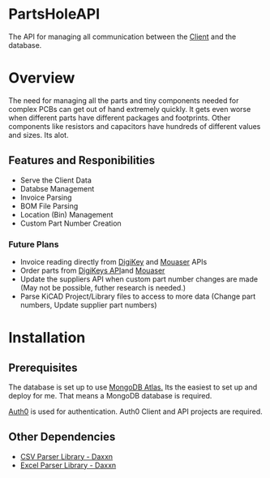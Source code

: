 # PartsHoleAPI

The API for managing all communication between the [Client](https://github.com/Daxxn/PartsHoleClient) and the database.

# Overview

The need for managing all the parts and tiny components needed for complex PCBs can get out of hand extremely quickly. It gets even worse when different parts have different packages and footprints. Other components like resistors and capacitors have hundreds of different values and sizes. Its alot.

## Features and Responibilities

- Serve the Client Data
- Databse Management
- Invoice Parsing
- BOM File Parsing
- Location (Bin) Management
- Custom Part Number Creation

### Future Plans

- Invoice reading directly from [DigiKey](https://www.digikey.com/) and [Mouaser](https://www.mouser.com/) APIs
- Order parts from [DigiKeys API](https://www.digikey.com/)and [Mouaser](https://www.mouser.com/)
- Update the suppliers API when custom part number changes are made (May not be possible, futher research is needed.)
- Parse KiCAD Project/Library files to access to more data (Change part numbers, Update supplier part numbers)

# Installation

## Prerequisites

The database is set up to use [MongoDB Atlas.](https://cloud.mongodb.com) Its the easiest to set up and deploy for me. That means a MongoDB database is required.

[Auth0](https://manage.auth0.com/dashboard) is used for authentication. Auth0 Client and API projects are required.

## Other Dependencies

- [CSV Parser Library - Daxxn](https://github.com/Daxxn/CSVParserLibrary-CS)
- [Excel Parser Library - Daxxn](https://github.com/Daxxn/ExcelParserLibrary)

